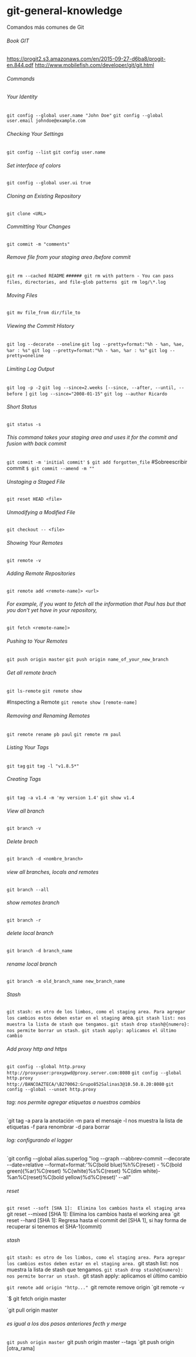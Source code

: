 # git-general-knowledge
Comandos más comunes de Git

###### Book GIT
https://progit2.s3.amazonaws.com/en/2015-09-27-d6ba8/progit-en.844.pdf
http://www.mobilefish.com/developer/git/git.html

###### Commands
###### Your Identity
`git config --global user.name "John Doe"`
`git config --global user.email johndoe@example.com`

###### Checking Your Settings
`git config --list`
`git config user.name`

###### Set interface of colors
`git config --global user.ui true`

###### Cloning an Existing Repository
`git clone <URL>`

###### Committing Your Changes
`git commit -m "comments"`

###### Remove file from your staging area /before commit
`git rm --cached README`
`###### git rm with pattern - You can pass files, directories, and file-glob patterns `
`git rm log/\*.log`

###### Moving Files
`git mv file_from dir/file_to`

###### Viewing the Commit History
`git log --decorate --oneline`
`git log --pretty=format:"%h - %an, %ae, %ar : %s"`
`git log --pretty=format:"%h - %an, %ar : %s"`
`git log --pretty=oneline`

###### Limiting Log Output
`git log -p -2`
`git log --since=2.weeks [--since, --after, --until, --before ]`
`git log --since="2008-01-15"`
`git log --author Ricardo`

###### Short Status
`git status -s`

###### This command takes your staging area and uses it for the commit and fusion with back commit
 `git commit -m 'initial commit'`
`$ git add forgotten_file`
#Sobreescribir commit
`$ git commit --amend -m ""`

###### Unstaging a Staged File
`git reset HEAD <file>`

###### Unmodifying a Modified File
`git checkout -- <file>`


###### Showing Your Remotes
`git remote -v`

###### Adding Remote Repositories
`git remote add <remote-name]> <url>`

###### For example, if you want to fetch all the information that Paul has but that you don’t yet have in your repository,
`git fetch <remote-name]> `

###### Pushing to Your Remotes
`git push origin master`
`git push origin name_of_your_new_branch`

###### Get all remote brach
`git ls-remote`
`git remote show`

#Inspecting a Remote
`git remote show [remote-name]`

###### Removing and Renaming Remotes
`git remote rename pb paul`
`git remote rm paul`

###### Listing Your Tags
`git tag`
`git tag -l "v1.8.5*"`

###### Creating Tags
`git tag -a v1.4 -m 'my version 1.4'`
`git show v1.4`

###### View all branch
`git branch -v`
###### Delete brach
`git branch -d <nombre_branch>`
###### view all branches, locals and remotes
`git branch --all`
###### show remotes branch
`git branch -r`
###### delete local branch
`git branch -d branch_name`
###### rename local branch
`git branch -m old_branch_name new_branch_name`

###### Stash
`git stash: es otro de los limbos, como el staging area. Para agregar los cambios estos deben estar en el staging `area.
`git stash list: nos muestra la lista de stash que tengamos.`
`git stash drop stash@{numero}: nos permite borrar un stash.`
`git stash apply: aplicamos el último cambio`

###### Add proxy http and https
`git config --global http.proxy http://proxyuser:proxypwd@proxy.server.com:8080`
`git config --global http.proxy http://BANCOAZTECA/\B270062:Grupo852Salinas3@10.50.8.20:8080`
`git config --global --unset http.proxy`


###### tag: nos permite agregar etiquetas a nuestros cambios

`git tag 
-a para la anotación
-m para el mensaje
-l nos muestra la lista de etiquetas
-f para renombrar
-d para borrar

###### log: configurando el logger

`git config --global alias.superlog "log --graph --abbrev-commit --decorate --date=relative --format=format:'%C(bold blue)%h%C(reset) - %C(bold green)(%ar)%C(reset) %C(white)%s%C(reset) %C(dim white)- %an%C(reset)%C(bold yellow)%d%C(reset)' --all"

###### reset

`git reset --soft [SHA 1]: 
Elimina los cambios hasta el staging area
`git reset --mixed [SHA 1]: 
Elimina los cambios hasta el working area
`git reset --hard [SHA 1]: 
Regresa hasta el commit del [SHA 1], si hay forma de recuperar si tenemos el SHA-1(commit)

###### stash

`git stash: es otro de los limbos, como el staging area. Para agregar los cambios estos deben estar en el staging area.
`git stash list: nos muestra la lista de stash que tengamos.
`git stash drop stash@{numero}: nos permite borrar un stash.
`git stash apply: aplicamos el último cambio

`git remote add origin "http..."
`git remote remove origin
`git remote -v

`$ git fetch origin master

`git pull origin master

###### es igual a los dos pasos anteriores fecth y merge

`git push origin master
`git push origin master --tags
`git push origin [otra_rama]

